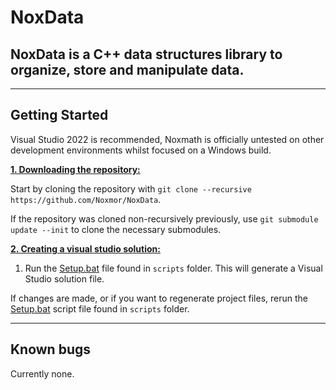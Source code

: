 # NoxData

## NoxData is a C++ data structures library to organize, store and manipulate data.

***

## Getting Started
Visual Studio 2022 is recommended, Noxmath is officially untested on other development environments whilst focused on a Windows build.

<ins>**1. Downloading the repository:**</ins>

Start by cloning the repository with `git clone --recursive https://github.com/Noxmor/NoxData`.

If the repository was cloned non-recursively previously, use `git submodule update --init` to clone the necessary submodules.

<ins>**2. Creating a visual studio solution:**</ins>

1. Run the [Setup.bat](https://github.com/Noxmor/NoxData/blob/master/scripts/Setup.bat) file found in `scripts` folder. This will generate a Visual Studio solution file.

If changes are made, or if you want to regenerate project files, rerun the [Setup.bat](https://github.com/Noxmor/NoxData/blob/master/scripts/Setup.bat) script file found in `scripts` folder.

***

## Known bugs
Currently none.
